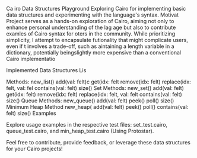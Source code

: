 
Ca iro Data Structures Playground
Exploring Cairo for implementing basic data structures and experimenting with the language's syntax.
Motivat
Project serves as a hands-on exploration of Cairo, aiming not only to enhance personal understanding of the lag
age but also to contribute examles of Cairo syntax for oters in the community. While prioritizing simplicity, I attempt to encapsulate futionality that might complicate users, even if t involves a trade-off, such as aintaining a length variable in a dictionary, potentially beingslightly more expensive than a conventional Cairo implementatio

Implemented Data Structures
Lis

Methods:
new_list()
add(val: felt)c
get(idx: felt
remove(idx: felt)
replace(idx: felt, val: fel
contains(val: felt)
size()
Set
Methods:
new_set()
add(val: felt)
get(idx: felt)
remove(idx: felt)
replace(idx: felt, val: felt
contains(val: felt)
size()
Queue
Methods:
new_queue()
add(val: felt)
peek()
poll()
size()
Minimum Heap
Method
new_heap(
add(val: felt)
peek()
poll()
contains(val: felt)
size()
Examples

Explore usage examples in the respective test files: set_test.cairo, queue_test.cairo, and min_heap_test.cairo (Using Protostar).

Feel free to contribute, provide feedback, or leverage these data structures for your Cairo projects!
